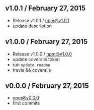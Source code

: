 

## v1.0.1 / February 27, 2015
- Release v1.0.1 / npm@v1.0.1
- update description

## v1.0.0 / February 27, 2015
- Release v1.0.0 / npm@v1.0.0
- update coveralls token
- run `update readme`
- travis && coveralls

## v0.0.0 / February 27, 2015
- npm@v0.0.0
- first commits